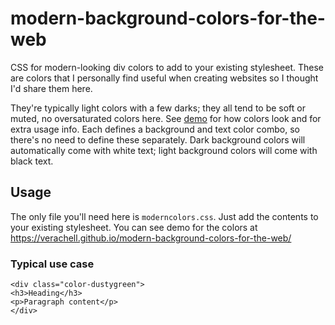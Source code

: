 # modern-background-colors-for-the-web
CSS for modern-looking div colors to add to your existing stylesheet. These are colors that I personally find useful when creating websites so I thought I'd share them here. 

They're typically light colors with a few darks; they all tend to be soft or muted, no oversaturated colors here. See [demo](https://verachell.github.io/modern-background-colors-for-the-web/) for how colors look and for extra usage info. Each defines a background and text color combo, so there's no need to define these separately. Dark background colors will automatically come with white text; light background colors will come with black text.

## Usage
The only file you'll need here is `moderncolors.css`. Just add the contents to your existing stylesheet.
You can see demo for the colors at https://verachell.github.io/modern-background-colors-for-the-web/ 

### Typical use case
```
<div class="color-dustygreen">
<h3>Heading</h3>
<p>Paragraph content</p>
</div>
```
